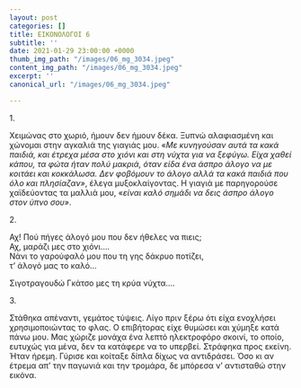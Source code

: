 ```yaml
---
layout: post
categories: []
title: ΕΙΚΟΝΟΛΟΓΟΙ 6
subtitle: ''
date: 2021-01-29 23:00:00 +0000
thumb_img_path: "/images/06_mg_3034.jpeg"
content_img_path: "/images/06_mg_3034.jpeg"
excerpt: ''
canonical_url: "/images/06_mg_3034.jpeg"

---
```

1\.

Χειμώνας στο χωριό, ήμουν δεν ήμουν δέκα. Ξυπνώ αλαφιασμένη και χώνομαι στην αγκαλιά της γιαγιάς μου. «_Με κυνηγούσαν αυτά τα κακά παιδιά, και έτρεχα μέσα στο χιόνι και στη νύχτα για να ξεφύγω. Είχα χαθεί κάπου, τα φώτα ήταν πολύ μακριά, όταν είδα ένα άσπρο άλογο να με κοιτάει και κοκκάλωσα. Δεν φοβόμουν το άλογο αλλά τα κακά παιδιά που όλο και πλησίαζαν»_, έλεγα μυξοκλαίγοντας. Η γιαγιά με παρηγορούσε χαϊδεύοντας τα μαλλιά μου, «_είναι καλό σημάδι να δεις άσπρο άλογο στον ύπνο σου»_.

2\.

Αχ! Πού πήγες άλογό μου που δεν ήθελες να πιεις;  
Αχ, μαράζι μες στο χιόνι….  
Νάνι το γαρούφαλό μου που τη γης δάκρυο ποτίζει,  
τ’ άλογό μας το καλό…

Σιγοτραγουδώ Γκάτσο μες τη κρύα νύχτα....

3\.

Στάθηκα απέναντι, γεμάτος τύψεις. Λίγο πριν ξέρω ότι είχα ενοχλήσει χρησιμοποιώντας το φλας. Ο επιβήτορας είχε θυμώσει και χύμηξε κατά πάνω μου. Μας χώριζε μονάχα ένα λεπτό ηλεκτροφόρο σκοινί, το οποίο, ευτυχώς για μένα, δεν τα κατάφερε να το υπερβεί. Στράφηκα προς εκείνη. Ήταν ήρεμη. Γύρισε και κοίταξε δίπλα δίχως να αντιδράσει. Όσο κι αν έτρεμα απ’ την παγωνιά και την τρομάρα, δε μπόρεσα ν’ αντισταθώ στην εικόνα. 